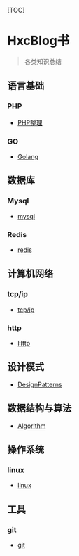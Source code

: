 [TOC]

# HxcBlog书

>各类知识总结

## 语言基础

### PHP

- [PHP整理](Language/Php/php.md)

### GO

- [Golang](Language/Golang/golang.md)

## 数据库

### Mysql

- [mysql](Database/Mysql/mysql.md)

### Redis

- [redis](Database/Redis/redis.md)

## 计算机网络

### tcp/ip

- [tcp/ip](Network/TcpIp/tcpIp.md)

### http

- [Http](Newwork/Http/http.md)

## 设计模式

- [DesignPatterns](DesignPatterns/designPatters.md)

## 数据结构与算法

- [Algorithm](Algorithm/algorithm.md)

## 操作系统

### linux

- [linux](OperatingSystem/Linux/linux.md)

## 工具

### git

- [git](Tools/Git/git.md)
